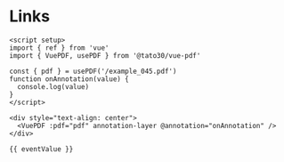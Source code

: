 # Links

```vue
<script setup>
import { ref } from 'vue'
import { VuePDF, usePDF } from '@tato30/vue-pdf'

const { pdf } = usePDF('/example_045.pdf')
function onAnnotation(value) {
  console.log(value)
}
</script>

<div style="text-align: center">
  <VuePDF :pdf="pdf" annotation-layer @annotation="onAnnotation" />
</div>
```
<div class="language-json" data-ext="json">
    <pre class="language-json"><code>{{ eventValue }}</code></pre>
</div>

<script setup>
import { ref } from 'vue'
import { VuePDF, usePDF } from '@tato30/vue-pdf'
import { withBase } from '@vuepress/client'

const { pdf } = usePDF(withBase('/example_045.pdf'))
const eventValue = ref({})
function onAnnotation(value) {
  console.log(value)
  eventValue.value = value
}
</script>

<div style="text-align: center">
  <VuePDF :pdf="pdf" annotation-layer @annotation="onAnnotation" />
  <VuePDF :pdf="pdf" :page="6" annotation-layer @annotation="onAnnotation" />
</div>
